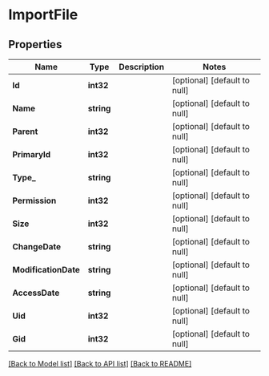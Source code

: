 # ImportFile

## Properties
Name | Type | Description | Notes
------------ | ------------- | ------------- | -------------
**Id** | **int32** |  | [optional] [default to null]
**Name** | **string** |  | [optional] [default to null]
**Parent** | **int32** |  | [optional] [default to null]
**PrimaryId** | **int32** |  | [optional] [default to null]
**Type_** | **string** |  | [optional] [default to null]
**Permission** | **int32** |  | [optional] [default to null]
**Size** | **int32** |  | [optional] [default to null]
**ChangeDate** | **string** |  | [optional] [default to null]
**ModificationDate** | **string** |  | [optional] [default to null]
**AccessDate** | **string** |  | [optional] [default to null]
**Uid** | **int32** |  | [optional] [default to null]
**Gid** | **int32** |  | [optional] [default to null]

[[Back to Model list]](../README.md#documentation-for-models) [[Back to API list]](../README.md#documentation-for-api-endpoints) [[Back to README]](../README.md)


